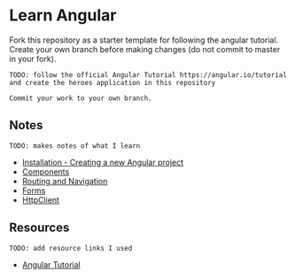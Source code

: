 # Learn Angular

Fork this repository as a starter template for following the angular tutorial.
Create your own branch before making changes (do not commit to master in your fork).

```
TODO: follow the official Angular Tutorial https://angular.io/tutorial 
and create the heroes application in this repository

Commit your work to your own branch.
```


## Notes

`TODO: makes notes of what I learn`

 - [Installation - Creating a new Angular project](notes/installation.md)
 - [Components](notes/components.md)
 - [Routing and Navigation](notes/routes.md)
 - [Forms](notes/forms.md)
 - [HttpClient](notes/httpclient.md)

## Resources

`TODO: add resource links I used`

 - [Angular Tutorial](https://angular.io/tutorial)